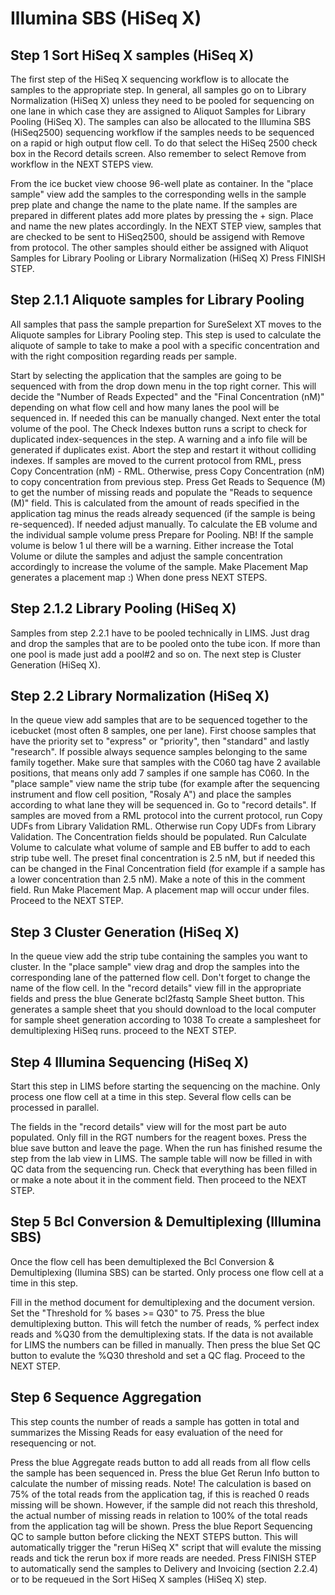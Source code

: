
# Illumina SBS (HiSeq X)


## Step 1 Sort HiSeq X samples (HiSeq X)
The first step of the HiSeq X sequencing workflow is to allocate the samples to the appropriate step. In general, all samples go on to Library Normalization (HiSeq X) unless they need to be pooled for sequencing on one lane in which case they are assigned to Aliquot Samples for Library Pooling (HiSeq X). The samples can also be allocated to the Illumina SBS (HiSeq2500) sequencing workflow if the samples needs to be sequenced on a rapid or high output flow cell. To do that select the HiSeq 2500 check box in the Record details screen. Also remember to select Remove from workflow in the NEXT STEPS view.





From the ice bucket view choose 96-well plate as container.
In the "place sample" view add the samples to the corresponding wells in the sample prep plate and change the name to the plate name. If the samples are prepared in different plates add more plates by pressing the + sign. Place and name the new plates accordingly.
In the NEXT STEP view, samples that are checked to be sent to HiSeq2500, should be assigend with Remove from protocol.
The other samples should either be assigned with Aliquot Samples for Library Pooling or Library Normalization (HiSeq X) 
Press FINISH STEP.




## Step 2.1.1 Aliquote samples for Library Pooling 


All samples that pass the sample prepartion for SureSelext XT moves to the Aliquote samples for Library Pooling step. This step is used to calculate the aliquote of sample to take to make a pool with a specific concentration and with the right composition regarding reads per sample.

Start by selecting the application that the samples are going to be sequenced with from the drop down menu in the top right corner. This will decide the "Number of Reads Expected" and the "Final Concentration (nM)"  depending on what flow cell and how many lanes the pool will be sequenced in. If needed this can be manually changed.
Next enter the total volume of the pool.
The Check Indexes button runs a script to check for duplicated index-sequences in the step. A warning and a info file will be generated if duplicates exist. Abort the step and restart it without colliding indexes.
If samples are moved to the current protocol from RML, press Copy Concentration (nM) - RML. Otherwise, press Copy Concentration (nM) to copy concentration from previous step. 
Press Get Reads to Sequence (M) to get the number of missing reads and populate the "Reads to sequence (M)" field. This is calculated from the amount of reads specified in the application tag minus the reads already sequenced (if the sample is being re-sequenced). If needed adjust manually.
To calculate the EB volume and the individual sample volume press Prepare for Pooling. NB! If the sample volume is below 1 ul there will be a warning. Either increase the Total Volume or dilute the samples and adjust the sample concentration accordingly to increase the volume of the sample.
Make Placement Map generates a placement map :)
When done press NEXT STEPS.






## Step 2.1.2 Library Pooling (HiSeq X)


Samples from step 2.2.1 have to be pooled technically in LIMS. Just drag and drop the samples that are to be pooled onto the tube icon. If more than one pool is made just add a pool#2 and so on. The next step is Cluster Generation (HiSeq X). 



## Step 2.2 Library Normalization (HiSeq X)
In the queue view add samples that are to be sequenced together to the icebucket (most often 8 samples, one per lane). First choose samples that have the priority set to "express" or "priority", then "standard" and lastly "research". If possible always sequence samples belonging to the same family together. Make sure that samples with the C060 tag have 2 available positions, that means only add 7 samples if one sample has C060.
In the "place sample" view name the strip tube (for example after the sequencing instrument and flow cell position, "Rosaly A") and place the samples according to what lane they will be sequenced in. Go to "record details".
If samples are moved from a RML protocol into the current protocol, run Copy UDFs from Library Validation RML. Otherwise run  Copy UDFs from Library Validation.
The Concentration fields should be populated.
Run Calculate Volume to calculate what volume of sample and EB buffer to add to each strip tube well. The preset final concentration is 2.5 nM, but if needed this can be changed in the Final Concentration field (for example if a sample has a lower concentration than 2.5 nM). Make a note of this in the comment field.
Run Make Placement Map. A placement map will occur under files.
Proceed to the NEXT STEP.




## Step 3 Cluster Generation (HiSeq X)
In the queue view add the strip tube containing the samples you want to cluster.
In the "place sample" view drag and drop the samples into the corresponding lane of the patterned flow cell. Don't forget to change the name of the flow cell.
In the "record details" view fill in the appropriate fields and press the blue Generate bcl2fastq Sample Sheet button. This generates a sample sheet that you should download to the local computer for sample sheet generation according to 1038 To create a samplesheet for demultiplexing HiSeq runs.
proceed to the NEXT STEP.

## Step 4 Illumina Sequencing (HiSeq X)


Start this step in LIMS before starting the sequencing on the machine. Only process one flow cell at a time in this step. Several flow cells can be processed in parallel.

The fields in the "record details" view will for the most part be auto populated. Only fill in the RGT numbers for the reagent boxes.
Press the blue save button and leave the page.
When the run has finished resume the step from the lab view in LIMS. The sample table will now be filled in with QC data from the sequencing run.
Check that everything has been filled in or make a note about it in the comment field. Then proceed to the NEXT STEP.

## Step 5 Bcl Conversion & Demultiplexing (Illumina SBS)


Once the flow cell has been demultiplexed the Bcl Conversion & Demultiplexing (Ilumina SBS) can be started. Only process one flow cell at a time in this step.

Fill in the method document for demultiplexing and the document version. Set the "Threshold for % bases >= Q30" to 75.
Press the blue demultiplexing button. This will fetch the number of reads, % perfect index reads and %Q30 from the demultiplexing stats. If the data is not available for LIMS the numbers can be filled in manually.
Then press the blue Set QC button to evalute the %Q30 threshold and set a QC flag.
Proceed to the NEXT STEP.

## Step 6 Sequence Aggregation


This step counts the number of reads a sample has gotten in total and summarizes the Missing Reads for easy evaluation of the need for resequencing or not.

Press the blue Aggregate reads button to add all reads from all flow cells the sample has been sequenced in.
Press the blue Get Rerun Info button to calculate the number of missing reads. Note! The calculation is based on 75% of the total reads from the application tag, if this is reached 0 reads missing will be shown. However, if the sample did not reach this threshold, the actual number of missing reads in relation to 100% of the total reads from the application tag will be shown.
Press the blue Report Sequencing QC to sample button before clicking the NEXT STEPS button. 
This will automatically trigger the "rerun HiSeq X" script that will evalute the missing reads and tick the rerun box if more reads are needed. Press FINISH STEP to automatically send the samples to Delivery and Invoicing (section 2.2.4) or to be requeued in the Sort HiSeq X samples (HiSeq X) step.



